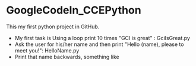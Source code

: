 # GoogleCodeIn_CCEPython

This my first python project in GitHub.
* My first task is Using a loop print 10 times "GCI is great" : GciIsGreat.py
* Ask the user for his/her name and then print "Hello (name), please to meet you!": HelloName.py
* Print that name backwards, something like

